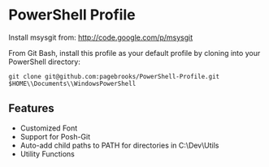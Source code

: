 PowerShell Profile
==================

Install msysgit from: http://code.google.com/p/msysgit

From Git Bash, install this profile as your default profile by cloning into your 
PowerShell directory:

```
git clone git@github.com:pagebrooks/PowerShell-Profile.git $HOME\\Documents\\WindowsPowerShell
```

Features
--------
- Customized Font
- Support for Posh-Git
- Auto-add child paths to PATH for directories in C:\Dev\Utils
- Utility Functions
